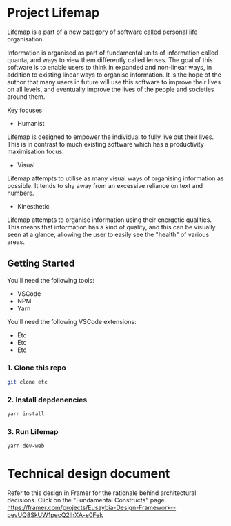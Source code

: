 # Project Lifemap

Lifemap is a part of a new category of software called personal life organisation.

Information is organised as part of fundamental units of information called quanta, and ways to view them differently called lenses. The goal of this software is to enable users to think in expanded and non-linear ways, in addition to existing linear ways to organise information. It is the hope of the author that many users in future will use this software to improve their lives on all levels, and eventually improve the lives of the people and societies around them.

Key focuses
- Humanist

Lifemap is designed to empower the individual to fully live out their lives. This is in contrast to much existing software which has a productivity maximisation focus.

- Visual

Lifemap attempts to utilise as many visual ways of organising information as possible. It tends to shy away from an excessive reliance on text and numbers.

- Kinesthetic

Lifemap attempts to organise information using their energetic qualities. This means that information has a kind of quality, and this can be visually seen at a glance, allowing the user to easily see the "health" of various areas.

## Getting Started 
You'll need the following tools:
- VSCode
- NPM
- Yarn

You'll need the following VSCode extensions:
- Etc
- Etc
- Etc

### 1. Clone this repo
```bash
git clone etc 
```
### 2. Install depdenencies
```bash
yarn install 
```
### 3. Run Lifemap 
```bash
yarn dev-web 
```

# Technical design document
Refer to this design in Framer for the rationale behind architectural decisions. Click on the "Fundamental Constructs" page.
https://framer.com/projects/Eusaybia-Design-Framework--oevUQ8SkUW1pecQ2lhXA-e0Fek
